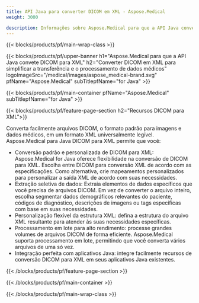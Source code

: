 ```yaml
---
title: API Java para converter DICOM em XML - Aspose.Medical
weight: 3000

description: Informações sobre Aspose.Medical para que a API Java converta DICOM em XML
---
```


{{< blocks/products/pf/main-wrap-class >}}

{{< blocks/products/pf/upper-banner h1="Aspose.Medical para que a API Java convete DICOM para XML" h2="Converter DICOM em XML para simplificar a transferência e o processamento de dados médicos" logoImageSrc="/medical/images/aspose_medical-brand.svg" pfName="Aspose.Medical" subTitlepfName="for Java" >}}

{{< blocks/products/pf/main-container pfName="Aspose.Medical" subTitlepfName="for Java" >}}

{{< blocks/products/pf/feature-page-section h2="Recursos DICOM para XML">}}

<p>Converta facilmente arquivos DICOM, o formato padrão para imagens e dados médicos, em um formato XML universalmente legível. Aspose.Medical para Java DICOM para XML permite que você:</p>

<ul>
<li>Conversão padrão e personalizada de DICOM para XML: Aspose.Medical for Java oferece flexibilidade na conversão de DICOM para XML. Escolha entre DICOM para conversão XML de acordo com as especificações. Como alternativa, crie mapeamentos personalizados para personalizar a saída XML de acordo com suas necessidades.</li>
<li>Extração seletiva de dados: Extraia elementos de dados específicos que você precisa de arquivos DICOM. Em vez de converter o arquivo inteiro, escolha segmentar dados demográficos relevantes do paciente, códigos de diagnóstico, descrições de imagens ou tags específicas com base em suas necessidades.</li>
<li>Personalização flexível da estrutura XML: defina a estrutura do arquivo XML resultante para atender às suas necessidades específicas.</li>
<li>Processamento em lote para alto rendimento: processe grandes volumes de arquivos DICOM de forma eficiente. Aspose.Medical suporta processamento em lote, permitindo que você converta vários arquivos de uma só vez.</li>
<li>Integração perfeita com aplicativos Java: integre facilmente recursos de conversão DICOM para XML em seus aplicativos Java existentes.</li>
</ul>

{{< /blocks/products/pf/feature-page-section >}}

{{< /blocks/products/pf/main-container >}}

{{< /blocks/products/pf/main-wrap-class >}}